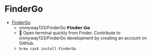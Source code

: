 # FinderGo
- [FinderGo](https://github.com/onmyway133/FinderGo)
  -  onmyway133/FinderGo 𝗙𝗶𝗻𝗱𝗲𝗿 𝗚𝗼
  - 🐢 Open terminal quickly from Finder. Contribute to onmyway133/FinderGo development by creating an account on GitHub.
  - `brew cask install FinderGo`
